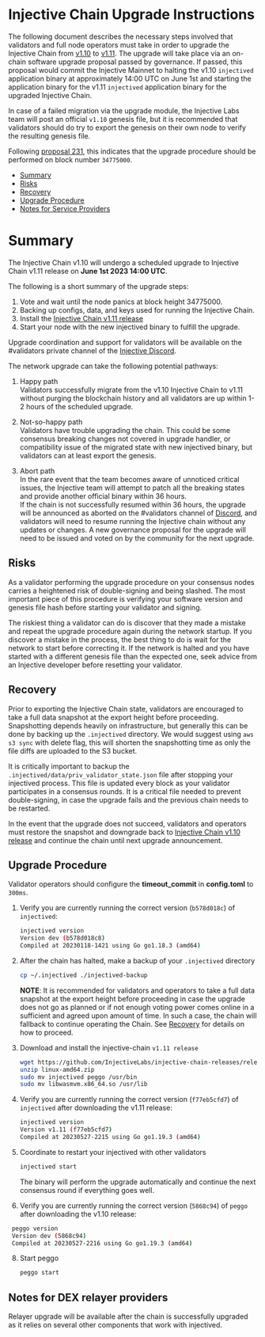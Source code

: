 # Injective Chain Upgrade Instructions

The following document describes the necessary steps involved that validators and full node operators must take in order to upgrade the Injective Chain from [v1.10](https://github.com/InjectiveLabs/injective-chain-releases/releases/tag/v1.10.1-1685036881) to [v1.11](https://github.com/InjectiveLabs/injective-chain-releases/releases/tag/v1.11-1685225746). The upgrade will take place via an on-chain software upgrade proposal passed by governance.
If passed, this proposal would commit the Injective Mainnet to halting the v1.10 `injectived` application binary at approximately 14:00 UTC on June 1st and starting the application binary for the v1.11 `injectived` application binary for the upgraded Injective Chain.

In case of a failed migration via the upgrade module, the Injective Labs team will post an official `v1.10` genesis file, but it is recommended that validators should do try to export the genesis on their own node to verify the resulting genesis file.

Following [proposal 231](https://hub.injective.network/proposals/231/), this indicates that the upgrade procedure should be performed on block number `34775000`.

- [Summary](#summary)
- [Risks](#risks)
- [Recovery](#recovery)
- [Upgrade Procedure](#upgrade-procedure)
- [Notes for Service Providers](#notes-for-DEX-relayer-providers)

# Summary

The Injective Chain v1.10 will undergo a scheduled upgrade to Injective Chain v1.11 release on  **June 1st 2023 14:00 UTC**.

The following is a short summary of the upgrade steps:

1. Vote and wait until the node panics at block height 34775000.
2. Backing up configs, data, and keys used for running the Injective Chain.
3. Install the [Injective Chain v1.11 release](https://github.com/InjectiveLabs/injective-chain-releases/releases/tag/v1.11-1685225746)
4. Start your node with the new injectived binary to fulfill the upgrade.

Upgrade coordination and support for validators will be available on the #validators private channel of the [Injective Discord](https://discord.gg/injective).

The network upgrade can take the following potential pathways:
1. Happy path  
Validators successfully migrate from the v1.10 Injective Chain to v1.11 without purging the blockchain history and all validators are up within 1-2 hours of the scheduled upgrade.

2. Not-so-happy path  
Validators have trouble upgrading the chain. This could be some consensus breaking changes not covered in upgrade handler, or compatibility issue of the migrated state with new injectived binary, but validators can at least export the genesis.

3. Abort path  
In the rare event that the team becomes aware of unnoticed critical issues, the Injective team will attempt to patch all the breaking states and provide another official binary within 36 hours.  
If the chain is not successfully resumed within 36 hours, the upgrade will be announced as aborted on the #validators channel of [Discord](https://discord.gg/injective), and validators will need to resume running the Injective chain without any updates or changes. A new governance proposal for the upgrade will need to be issued and voted on by the community for the next upgrade.

## Risks

As a validator performing the upgrade procedure on your consensus nodes carries a heightened risk of
double-signing and being slashed. The most important piece of this procedure is verifying your
software version and genesis file hash before starting your validator and signing.

The riskiest thing a validator can do is discover that they made a mistake and repeat the upgrade
procedure again during the network startup. If you discover a mistake in the process, the best thing
to do is wait for the network to start before correcting it. If the network is halted and you have
started with a different genesis file than the expected one, seek advice from an Injective developer
before resetting your validator.

## Recovery

Prior to exporting the Injective Chain state, validators are encouraged to take a full data snapshot at the
export height before proceeding. Snapshotting depends heavily on infrastructure, but generally this
can be done by backing up the `.injectived` directory. We would suggest using `aws s3 sync` with delete flag, this will shorten the snapshotting time as only the file diffs are uploaded to the S3 bucket.

It is critically important to backup the `.injectived/data/priv_validator_state.json` file after stopping your injectived process. This file is updated every block as your validator participates in a consensus rounds. It is a critical file needed to prevent double-signing, in case the upgrade fails and the previous chain needs to be restarted.

In the event that the upgrade does not succeed, validators and operators must restore the snapshot and downgrade back to [Injective Chain v1.10 release](https://github.com/InjectiveLabs/injective-chain-releases/releases/tag/v1.10.1-1685036881) and continue the chain until next upgrade announcement.

## Upgrade Procedure
Validator operators should configure the **timeout_commit** in **config.toml** to `300ms`.

1. Verify you are currently running the correct version (`b578d018c`) of `injectived`:
   ```bash
   injectived version
   Version dev (b578d018c8)
   Compiled at 20230118-1421 using Go go1.18.3 (amd64)
   ```

2. After the chain has halted, make a backup of your `.injectived` directory
    ```bash
    cp ~/.injectived ./injectived-backup
    ```
    **NOTE**: It is recommended for validators and operators to take a full data snapshot at the export
    height before proceeding in case the upgrade does not go as planned or if not enough voting power
    comes online in a sufficient and agreed upon amount of time. In such a case, the chain will fallback
    to continue operating the Chain. See [Recovery](#recovery) for details on how to proceed.

3. Download and install the injective-chain `v1.11 release`
   ```bash
   wget https://github.com/InjectiveLabs/injective-chain-releases/releases/download/v1.11-1685225746/linux-amd64.zip
   unzip linux-amd64.zip
   sudo mv injectived peggo /usr/bin
   sudo mv libwasmvm.x86_64.so /usr/lib
   ```

4. Verify you are currently running the correct version (`f77eb5cfd7`) of `injectived` after downloading the v1.11 release:
    ```bash
   injectived version
   Version v1.11 (f77eb5cfd7)
   Compiled at 20230527-2215 using Go go1.19.3 (amd64)
   ```

5. Coordinate to restart your injectived with other validators
   ```bash
   injectived start
   ```
   The binary will perform the upgrade automatically and continue the next consensus round if everything goes well.

6. Verify you are currently running the correct version (`5868c94`) of `peggo` after downloading the v1.10 release:
  ```bash
   peggo version
   Version dev (5868c94)
   Compiled at 20230527-2216 using Go go1.19.3 (amd64)
   ```
8. Start peggo
   ```bash
   peggo start
   ```   

## Notes for DEX relayer providers
Relayer upgrade will be available after the chain is successfully upgraded as it relies on several other components that work with injectived.
